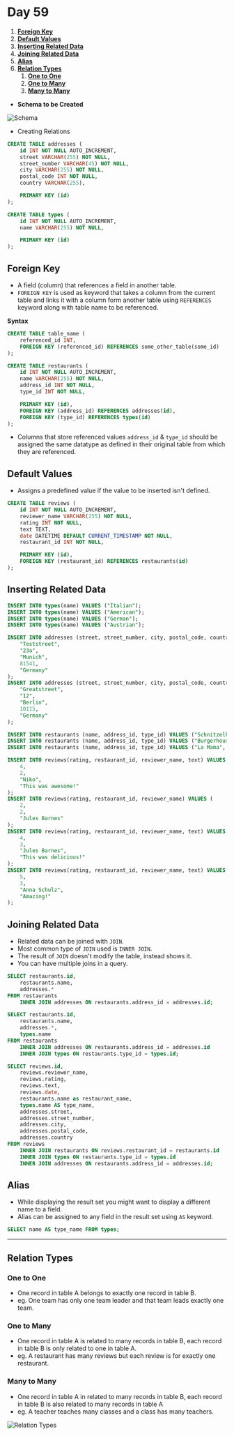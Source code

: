 # **Day 59** <!-- omit in toc -->

1. [**Foreign Key**](#foreign-key)
2. [**Default Values**](#default-values)
3. [**Inserting Related Data**](#inserting-related-data)
4. [**Joining Related Data**](#joining-related-data)
5. [**Alias**](#alias)
6. [**Relation Types**](#relation-types)
   1. [**One to One**](#one-to-one)
   2. [**One to Many**](#one-to-many)
   3. [**Many to Many**](#many-to-many)

-   **Schema to be Created**

![Schema](./images/Database_Structure.png)

-   Creating Relations

```sql
CREATE TABLE addresses (
    id INT NOT NULL AUTO_INCREMENT,
    street VARCHAR(255) NOT NULL,
    street_number VARCHAR(45) NOT NULL,
    city VARCHAR(255) NOT NULL,
    postal_code INT NOT NULL,
    country VARCHAR(255),

    PRIMARY KEY (id)
);

CREATE TABLE types (
    id INT NOT NULL AUTO_INCREMENT,
    name VARCHAR(255) NOT NULL,

    PRIMARY KEY (id)
);
```

## **Foreign Key**

-   A field (column) that references a field in another table.
-   `FOREIGN KEY` is used as keyword that takes a column from the current table and links it with a column form another table using `REFERENCES` keyword along with table name to be referenced.

**Syntax**

```sql
CREATE TABLE table_name (
    referenced_id INT,
    FOREIGN KEY (referenced_id) REFERENCES some_other_table(some_id)
);
```

```sql
CREATE TABLE restaurants (
    id INT NOT NULL AUTO_INCREMENT,
    name VARCHAR(255) NOT NULL,
    address_id INT NOT NULL,
    type_id INT NOT NULL,

    PRIMARY KEY (id),
    FOREIGN KEY (address_id) REFERENCES addresses(id),
    FOREIGN KEY (type_id) REFERENCES types(id)
);
```

-   Columns that store referenced values `address_id` & `type_id` should be assigned the same datatype as defined in their original table from which they are referenced.

## **Default Values**

-   Assigns a predefined value if the value to be inserted isn't defined.

```sql
CREATE TABLE reviews (
    id INT NOT NULL AUTO_INCREMENT,
    reviewer_name VARCHAR(255) NOT NULL,
    rating INT NOT NULL,
    text TEXT,
    date DATETIME DEFAULT CURRENT_TIMESTAMP NOT NULL,
    restaurant_id INT NOT NULL,

    PRIMARY KEY (id),
    FOREIGN KEY (restaurant_id) REFERENCES restaurants(id)
);
```

## **Inserting Related Data**

```sql
INSERT INTO types(name) VALUES ("Italian");
INSERT INTO types(name) VALUES ("American");
INSERT INTO types(name) VALUES ("German");
INSERT INTO types(name) VALUES ("Austrian");

INSERT INTO addresses (street, street_number, city, postal_code, country) VALUES (
    "Teststreet",
    "23a",
    "Munich",
    81541,
    "Germany"
);
INSERT INTO addresses (street, street_number, city, postal_code, country) VALUES (
    "Greatstreet",
    "12",
    "Berlin",
    10115,
    "Germany"
);

INSERT INTO restaurants (name, address_id, type_id) VALUES ("Schnitzelhaus", 1, 3);
INSERT INTO restaurants (name, address_id, type_id) VALUES ("Burgerhouse", 1, 2);
INSERT INTO restaurants (name, address_id, type_id) VALUES ("La Mama", 2, 3);

INSERT INTO reviews(rating, restaurant_id, reviewer_name, text) VALUES (
    4,
    2,
    "Niko",
    "This was awesome!"
);
INSERT INTO reviews(rating, restaurant_id, reviewer_name) VALUES (
    2,
    2,
    "Jules Barnes"
);
INSERT INTO reviews(rating, restaurant_id, reviewer_name, text) VALUES (
    4,
    3,
    "Jules Barnes",
    "This was delicious!"
);
INSERT INTO reviews(rating, restaurant_id, reviewer_name, text) VALUES (
    5,
    3,
    "Anna Schulz",
    "Amazing!"
);
```

## **Joining Related Data**

-   Related data can be joined with `JOIN`.
-   Most common type of `JOIN` used is `INNER JOIN`.
-   The result of `JOIN` doesn't modify the table, instead shows it.
-   You can have multiple joins in a query.

```sql
SELECT restaurants.id,
    restaurants.name,
    addresses.*
FROM restaurants
    INNER JOIN addresses ON restaurants.address_id = addresses.id;
```

```sql
SELECT restaurants.id,
    restaurants.name,
    addresses.*,
    types.name
FROM restaurants
    INNER JOIN addresses ON restaurants.address_id = addresses.id
    INNER JOIN types ON restaurants.type_id = types.id;
```

```sql
SELECT reviews.id,
    reviews.reviewer_name,
    reviews.rating,
    reviews.text,
    reviews.date,
    restaurants.name as restaurant_name,
    types.name AS type_name,
    addresses.street,
    addresses.street_number,
    addresses.city,
    addresses.postal_code,
    addresses.country
FROM reviews
    INNER JOIN restaurants ON reviews.restaurant_id = restaurants.id
    INNER JOIN types ON restaurants.type_id = types.id
    INNER JOIN addresses ON restaurants.address_id = addresses.id;
```

## **Alias**

-   While displaying the result set you might want to display a different name to a field.
-   Alias can be assigned to any field in the result set using `AS` keyword.

```sql
SELECT name AS type_name FROM types;
```

---

## **Relation Types**

### **One to One**

-   One record in table A belongs to exactly one record in table B.
-   eg. One team has only one team leader and that team leads exactly one team.

### **One to Many**

-   One record in table A is related to many records in table B, each record in table B is only related to one in table A.
-   eg. A restaurant has many reviews but each review is for exactly one restaurant.

### **Many to Many**

-   One record in table A in related to many records in table B, each record in table B is also related to many records in table A
-   eg. A teacher teaches many classes and a class has many teachers.

![Relation Types](./images/Relations.png)
